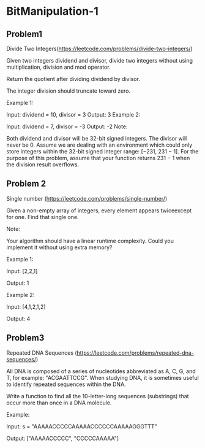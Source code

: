 # BitManipulation-1

## Problem1 

Divide Two Integers(https://leetcode.com/problems/divide-two-integers/)

Given two integers dividend and divisor, divide two integers without using multiplication, division and mod operator.

Return the quotient after dividing dividend by divisor.

The integer division should truncate toward zero.

Example 1:

Input: dividend = 10, divisor = 3
Output: 3
Example 2:

Input: dividend = 7, divisor = -3
Output: -2
Note:

Both dividend and divisor will be 32-bit signed integers.
The divisor will never be 0.
Assume we are dealing with an environment which could only store integers within the 32-bit signed integer range: [−231,  231 − 1]. For the purpose of this problem, assume that your function returns 231 − 1 when the division result overflows.

## Problem 2
Single number (https://leetcode.com/problems/single-number/)

Given a non-empty array of integers, every element appears twiceexcept for one. Find that single one.

Note:

Your algorithm should have a linear runtime complexity. Could you implement it without using extra memory?

Example 1:

Input: [2,2,1]

Output: 1

Example 2:

Input: [4,1,2,1,2]

Output: 4

## Problem3
Repeated DNA Sequences (https://leetcode.com/problems/repeated-dna-sequences/)

All DNA is composed of a series of nucleotides abbreviated as A, C, G, and T, for example: "ACGAATTCCG". When studying DNA, it is sometimes useful to identify repeated sequences within the DNA.

Write a function to find all the 10-letter-long sequences (substrings) that occur more than once in a DNA molecule.

Example:

Input: s = "AAAAACCCCCAAAAACCCCCCAAAAAGGGTTT"

Output: ["AAAAACCCCC", "CCCCCAAAAA"]
